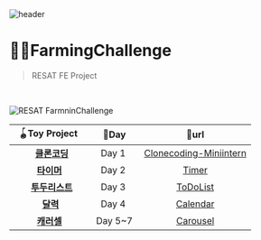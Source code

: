 
<br>
<br>



![header](https://capsule-render.vercel.app/api?type=Cylinder&color=0:99a4f6,100:E4E5E4&height=180&section=header&text=RESAT%20FarmingChallenge%20&fontSize=50&)


# 👩‍🌾FarmingChallenge
> RESAT FE Project
<br>

![RESAT FarmninChallenge](https://github.com/sm022/RESAT_FarmingChallenge/assets/77651050/75ca5b26-3809-47be-a346-335607fcffc0)

<div align="center">
  
 | &nbsp;🪀Toy Project &nbsp;|🌱Day|🔗url|
 |:---:|:---:|:---:|
 |   &nbsp;&nbsp;&nbsp; &nbsp; &nbsp;**[클론코딩](https://github.com/sm022/RESAT_FarmingChallenge/tree/Clonecoding-Miniintern)**&nbsp; &nbsp; &nbsp;| &nbsp;Day 1 &nbsp;|[Clonecoding-Miniintern](https://lighthearted-cupcake-1513dd.netlify.app/)|
 |   &nbsp;&nbsp;&nbsp; &nbsp;**[타이머](https://github.com/sm022/RESAT_FarmingChallenge/tree/Timer)**&nbsp; &nbsp; &nbsp;| &nbsp;Day 2 &nbsp;|[Timer](https://thriving-fenglisu-94ab5b.netlify.app/)|
 |   &nbsp;&nbsp;&nbsp; &nbsp; &nbsp;**[투두리스트](https://github.com/sm022/RESAT_FarmingChallenge/tree/TodoList)**&nbsp; &nbsp; &nbsp;| &nbsp;Day 3 &nbsp;|[ToDoList](https://classy-piroshki-3229c8.netlify.app/)|  
 |   &nbsp;&nbsp;&nbsp; &nbsp; **[달력](https://github.com/sm022/RESAT_FarmingChallenge/tree/Calendar)**&nbsp; &nbsp; &nbsp;| &nbsp;Day 4 &nbsp;|[Calendar](https://benevolent-dango-3b8cc1.netlify.app/)|  
 |   &nbsp;&nbsp;&nbsp; &nbsp;**[캐러셀](https://github.com/sm022/RESAT_FarmingChallenge/tree/Carousel)**&nbsp; &nbsp; &nbsp;| &nbsp;Day 5~7&nbsp;|[Carousel](https://relaxed-pegasus-da49da.netlify.app/)| 

</div>

<br>




